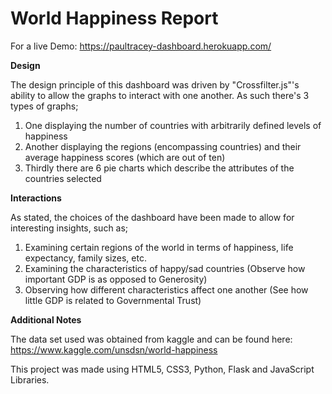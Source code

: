 # World Happiness Report
For a live Demo: https://paultracey-dashboard.herokuapp.com/

**Design**

The design principle of this dashboard was driven by "Crossfilter.js"'s ability to allow the graphs to interact with one another. As such there's 3 types of graphs;
1. One displaying the number of countries with arbitrarily defined levels of happiness
2. Another displaying the regions (encompassing countries) and their average happiness scores (which are out of ten)
3. Thirdly there are 6 pie charts which describe the attributes of the countries selected

**Interactions**

As stated, the choices of the dashboard have been made to allow for interesting insights, such as;
1. Examining certain regions of the world in terms of happiness, life expectancy, family sizes, etc.
2. Examining the characteristics of happy/sad countries (Observe how important GDP is as opposed to Generosity)
3. Observing how different characteristics affect one another (See how little GDP is related to Governmental Trust)

**Additional Notes**

The data set used was obtained from kaggle and can be found here: https://www.kaggle.com/unsdsn/world-happiness

This project was made using HTML5, CSS3, Python, Flask and JavaScript Libraries.

